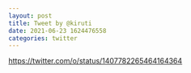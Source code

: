 ```yaml
--- 
layout: post 
title: Tweet by @kiruti 
date: 2021-06-23 1624476558 
categories: twitter 
--- 
```

https://twitter.com/o/status/1407782265464164364